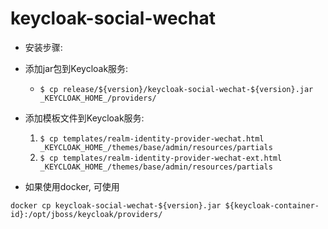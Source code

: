 # keycloak-social-wechat

* 安装步骤:
* 添加jar包到Keycloak服务:
  * `$ cp release/${version}/keycloak-social-wechat-${version}.jar _KEYCLOAK_HOME_/providers/`

* 添加模板文件到Keycloak服务:
  1. `$ cp templates/realm-identity-provider-wechat.html _KEYCLOAK_HOME_/themes/base/admin/resources/partials`
  1. `$ cp templates/realm-identity-provider-wechat-ext.html _KEYCLOAK_HOME_/themes/base/admin/resources/partials`

* 如果使用docker, 可使用
```
docker cp keycloak-social-wechat-${version}.jar ${keycloak-container-id}:/opt/jboss/keycloak/providers/
```
  
